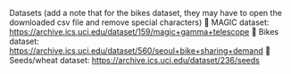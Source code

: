 Datasets (add a note that for the bikes dataset, they may have to open the downloaded csv file and remove special characters)
🔗 MAGIC dataset: https://archive.ics.uci.edu/dataset/159/magic+gamma+telescope
🔗 Bikes dataset: https://archive.ics.uci.edu/dataset/560/seoul+bike+sharing+demand
🔗 Seeds/wheat dataset: https://archive.ics.uci.edu/dataset/236/seeds
